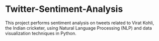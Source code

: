 # Twitter-Sentiment-Analysis
This project performs sentiment analysis on tweets related to Virat Kohli, the Indian cricketer, using Natural Language Processing (NLP) and data visualization techniques in Python.
